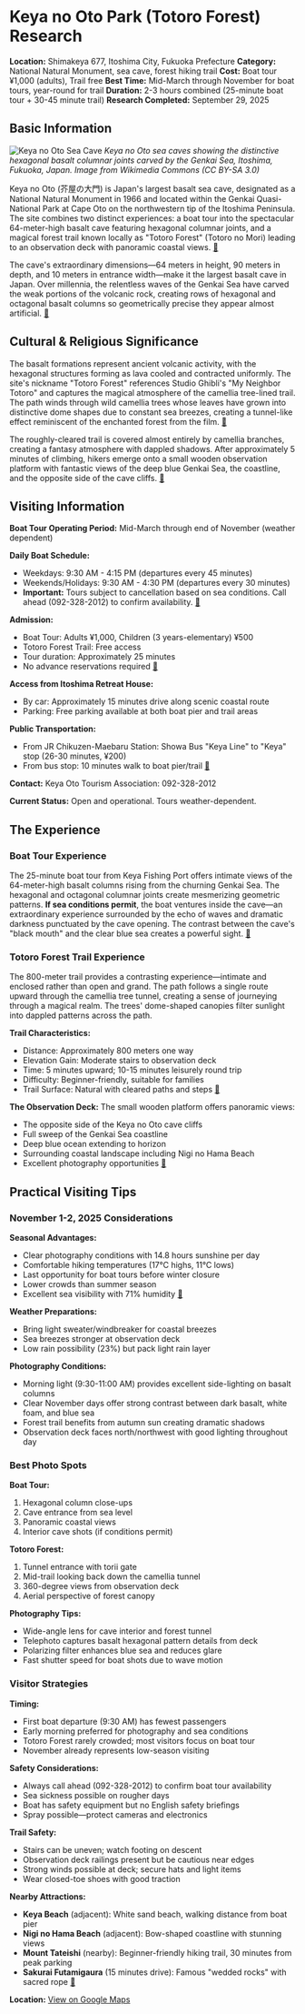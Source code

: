 # Keya no Oto Park (Totoro Forest) Research

**Location:** Shimakeya 677, Itoshima City, Fukuoka Prefecture
**Category:** National Natural Monument, sea cave, forest hiking trail
**Cost:** Boat tour ¥1,000 (adults), Trail free
**Best Time:** Mid-March through November for boat tours, year-round for trail
**Duration:** 2-3 hours combined (25-minute boat tour + 30-45 minute trail)
**Research Completed:** September 29, 2025

## Basic Information

![Keya no Oto Sea Cave](https://upload.wikimedia.org/wikipedia/commons/7/76/Keya_no_Oto.jpg)
*Keya no Oto sea caves showing the distinctive hexagonal basalt columnar joints carved by the Genkai Sea, Itoshima, Fukuoka, Japan. Image from Wikimedia Commons (CC BY-SA 3.0)*

Keya no Oto (芥屋の大門) is Japan's largest basalt sea cave, designated as a National Natural Monument in 1966 and located within the Genkai Quasi-National Park at Cape Oto on the northwestern tip of the Itoshima Peninsula. The site combines two distinct experiences: a boat tour into the spectacular 64-meter-high basalt cave featuring hexagonal columnar joints, and a magical forest trail known locally as "Totoro Forest" (Totoro no Mori) leading to an observation deck with panoramic coastal views. [🔗](https://www.crossroadfukuoka.jp/en/spot/11419)

The cave's extraordinary dimensions—64 meters in height, 90 meters in depth, and 10 meters in entrance width—make it the largest basalt cave in Japan. Over millennia, the relentless waves of the Genkai Sea have carved the weak portions of the volcanic rock, creating rows of hexagonal and octagonal basalt columns so geometrically precise they appear almost artificial. [🔗](https://www.crossroadfukuoka.jp/en/spot/11419)

## Cultural & Religious Significance

The basalt formations represent ancient volcanic activity, with the hexagonal structures forming as lava cooled and contracted uniformly. The site's nickname "Totoro Forest" references Studio Ghibli's "My Neighbor Totoro" and captures the magical atmosphere of the camellia tree-lined trail. The path winds through wild camellia trees whose leaves have grown into distinctive dome shapes due to constant sea breezes, creating a tunnel-like effect reminiscent of the enchanted forest from the film. [🔗](https://www.japan.travel/en/japans-local-treasures/keya-no-oto-boat-tour-2022/)

The roughly-cleared trail is covered almost entirely by camellia branches, creating a fantasy atmosphere with dappled shadows. After approximately 5 minutes of climbing, hikers emerge onto a small wooden observation platform with fantastic views of the deep blue Genkai Sea, the coastline, and the opposite side of the cave cliffs. [🔗](https://www.crossroadfukuoka.jp/en/articles/itoshima)

## Visiting Information

**Boat Tour Operating Period:** Mid-March through end of November (weather dependent)

**Daily Boat Schedule:**
- Weekdays: 9:30 AM - 4:15 PM (departures every 45 minutes)
- Weekends/Holidays: 9:30 AM - 4:30 PM (departures every 30 minutes)
- **Important:** Tours subject to cancellation based on sea conditions. Call ahead (092-328-2012) to confirm availability. [🔗](https://japantravel.navitime.com/en/area/jp/spot/02301-13500283/)

**Admission:**
- Boat Tour: Adults ¥1,000, Children (3 years-elementary) ¥500
- Totoro Forest Trail: Free access
- Tour duration: Approximately 25 minutes
- No advance reservations required [🔗](https://www.crossroadfukuoka.jp/en/experience/12362/)

**Access from Itoshima Retreat House:**
- By car: Approximately 15 minutes drive along scenic coastal route
- Parking: Free parking available at both boat pier and trail areas

**Public Transportation:**
- From JR Chikuzen-Maebaru Station: Showa Bus "Keya Line" to "Keya" stop (26-30 minutes, ¥200)
- From bus stop: 10 minutes walk to boat pier/trail [🔗](https://www.journeyera.com/keya-no-oto-hike-in-itoshima/)

**Contact:** Keya Oto Tourism Association: 092-328-2012

**Current Status:** Open and operational. Tours weather-dependent.

## The Experience

### Boat Tour Experience

The 25-minute boat tour from Keya Fishing Port offers intimate views of the 64-meter-high basalt columns rising from the churning Genkai Sea. The hexagonal and octagonal columnar joints create mesmerizing geometric patterns. **If sea conditions permit**, the boat ventures inside the cave—an extraordinary experience surrounded by the echo of waves and dramatic darkness punctuated by the cave opening. The contrast between the cave's "black mouth" and the clear blue sea creates a powerful sight. [🔗](https://www.japan.travel/en/japans-local-treasures/keya-no-oto-boat-tour-2022/)

### Totoro Forest Trail Experience

The 800-meter trail provides a contrasting experience—intimate and enclosed rather than open and grand. The path follows a single route upward through the camellia tree tunnel, creating a sense of journeying through a magical realm. The trees' dome-shaped canopies filter sunlight into dappled patterns across the path.

**Trail Characteristics:**
- Distance: Approximately 800 meters one way
- Elevation Gain: Moderate stairs to observation deck
- Time: 5 minutes upward; 10-15 minutes leisurely round trip
- Difficulty: Beginner-friendly, suitable for families
- Trail Surface: Natural with cleared paths and steps [🔗](https://www.crossroadfukuoka.jp/en/articles/itoshima)

**The Observation Deck:**
The small wooden platform offers panoramic views:
- The opposite side of the Keya no Oto cave cliffs
- Full sweep of the Genkai Sea coastline
- Deep blue ocean extending to horizon
- Surrounding coastal landscape including Nigi no Hama Beach
- Excellent photography opportunities [🔗](https://www.journeyera.com/keya-no-oto-hike-in-itoshima/)

## Practical Visiting Tips

### November 1-2, 2025 Considerations

**Seasonal Advantages:**
- Clear photography conditions with 14.8 hours sunshine per day
- Comfortable hiking temperatures (17°C highs, 11°C lows)
- Last opportunity for boat tours before winter closure
- Lower crowds than summer season
- Excellent sea visibility with 71% humidity [🔗](https://wanderlog.com/weather/672/11/itoshima-weather-in-november)

**Weather Preparations:**
- Bring light sweater/windbreaker for coastal breezes
- Sea breezes stronger at observation deck
- Low rain possibility (23%) but pack light rain layer

**Photography Conditions:**
- Morning light (9:30-11:00 AM) provides excellent side-lighting on basalt columns
- Clear November days offer strong contrast between dark basalt, white foam, and blue sea
- Forest trail benefits from autumn sun creating dramatic shadows
- Observation deck faces north/northwest with good lighting throughout day

### Best Photo Spots

**Boat Tour:**
1. Hexagonal column close-ups
2. Cave entrance from sea level
3. Panoramic coastal views
4. Interior cave shots (if conditions permit)

**Totoro Forest:**
1. Tunnel entrance with torii gate
2. Mid-trail looking back down the camellia tunnel
3. 360-degree views from observation deck
4. Aerial perspective of forest canopy

**Photography Tips:**
- Wide-angle lens for cave interior and forest tunnel
- Telephoto captures basalt hexagonal pattern details from deck
- Polarizing filter enhances blue sea and reduces glare
- Fast shutter speed for boat shots due to wave motion

### Visitor Strategies

**Timing:**
- First boat departure (9:30 AM) has fewest passengers
- Early morning preferred for photography and sea conditions
- Totoro Forest rarely crowded; most visitors focus on boat tour
- November already represents low-season visiting

**Safety Considerations:**
- Always call ahead (092-328-2012) to confirm boat tour availability
- Sea sickness possible on rougher days
- Boat has safety equipment but no English safety briefings
- Spray possible—protect cameras and electronics

**Trail Safety:**
- Stairs can be uneven; watch footing on descent
- Observation deck railings present but be cautious near edges
- Strong winds possible at deck; secure hats and light items
- Wear closed-toe shoes with good traction

**Nearby Attractions:**
- **Keya Beach** (adjacent): White sand beach, walking distance from boat pier
- **Nigi no Hama Beach** (adjacent): Bow-shaped coastline with stunning views
- **Mount Tateishi** (nearby): Beginner-friendly hiking trail, 30 minutes from peak parking
- **Sakurai Futamigaura** (15 minutes drive): Famous "wedded rocks" with sacred rope [🔗](https://www.japan.travel/en/spot/778/)

**Location:** [View on Google Maps](https://www.google.com/maps/search/?api=1&query=33.556944,130.185278)